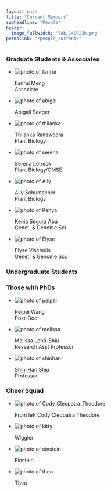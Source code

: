 ```yaml
---
layout: page
title: "Current Members"
subheadline: "People"
header:
  image_fullwidth: "lab_140923b.png"
permalink: "/people_current/"
---
```


<head>
  <base href="https://ShiuLab.github.io/images/people/">
</head>

<H3>Graduate Students & Associates</H3>
<ul class="small-block-grid-2 medium-block-grid-3 large-block-grid-4">
  <li><img src="fanrui.jpg" alt='photo of fanrui'><p>Fanrui Meng<br>Associate</p></li>
  <li><img src="abigal.png" alt='photo of abigal'><p>Abigail Seeger</p></li>
  <li><img src="thilanka.jpg" alt='photo of thilanka'><p>Thilanka Ranaweera<br>Plant Biology</p></li>
  <li><img src="Serena.png" alt='photo of serena'><p>Serena Lotreck<br>Plant Biology/CMSE</p></li>
  <li><img src="Ally.png" alt='photo of Ally'><p> Ally Schumacher<br>Plant Biology</p></li>
  <li><img src="Kenya.png" alt='photo of Kenya'><p> Kenia Segura Abá<br>Genet. & Genome Sci.</p></li>
  <li><img src="elyse.jpg" alt='photo of Elyse'><p> Elyse Vischulis<br>Genet. & Genome Sci.</p></li>
</ul>

<H3>Undergraduate Students</H3>
<ul class="small-block-grid-2 medium-block-grid-3 large-block-grid-4">
</ul>

<H3>Those with PhDs</H3>
<html>
<body>
<ul class="small-block-grid-2 medium-block-grid-3 large-block-grid-4">
  <li><img src="peipei.jpg" alt='photo of peipei'><p>Peipei Wang<br>Post-Doc</p></li>
  <li><img src="melissa.jpg" alt='photo of melissa'><p>Melissa Lehti-Shiu<br>Research Asst Professor</p></li>
  <li><img src="shinhan.png" alt='photo of shinhan'><p><a href="people/Shiu">Shin-Han Shiu</a><br>Professor</p></li>
</ul>

<H3>Cheer Squad</H3>
<ul class="small-block-grid-2 medium-block-grid-3 large-block-grid-4">
  <li><img src="Cody_Cleopatra_Theodore.png" alt='photo of Cody_Cleopatra_Theodore'><p>From left Cody Cleopatra Theodore</p></li>
  <li><img src="Kitty.png" alt='photo of kitty'><p>Wiggler</p></li>
  <li><img src="einstein.jpg" alt='photo of einstein'><p>Einstein</p></li>
  <li><img src="theo.jpg" alt='photo of theo'><p>Theo</p></li>
</ul>
</body>
</html>
